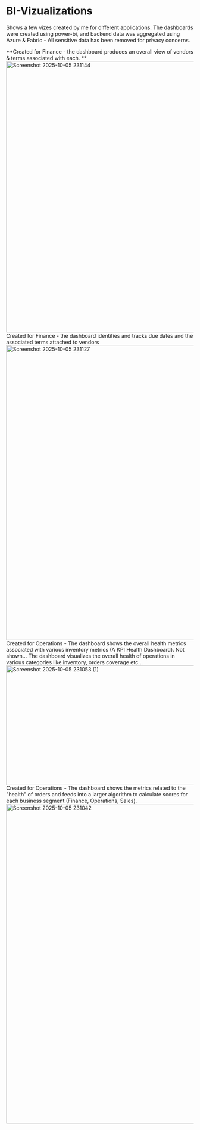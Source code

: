 # BI-Vizualizations
Shows a few vizes created by me for different applications. The dashboards were created using power-bi, and backend data was aggregated using Azure & Fabric  - All sensitive data has been removed for privacy concerns.

**Created for Finance - the dashboard produces an overall view of vendors & terms associated with each. **
<img width="1556" height="729" alt="Screenshot 2025-10-05 231144" src="https://github.com/user-attachments/assets/6f6c741c-e0e8-4aef-8c95-75e48236a898" />
Created for Finance - the dashboard identifies and tracks due dates and the associated terms attached to vendors
<img width="1513" height="792" alt="Screenshot 2025-10-05 231127" src="https://github.com/user-attachments/assets/2d31f291-5469-4496-addd-8c7648b9a8e3" />
Created for Operations - The dashboard shows the overall health metrics associated with various inventory metrics (A KPI Health Dashboard). Not shown... The dashboard visualizes the overall health of operations in various categories like inventory, orders coverage etc...
<img width="1545" height="321" alt="Screenshot 2025-10-05 231053 (1)" src="https://github.com/user-attachments/assets/1a88e51e-5d26-4bb2-a0fc-c918e1301ae5" />
Created for Operations - The dashboard shows the metrics related to the "health" of orders and feeds into a larger algorithm to calculate scores for each business segment (Finance, Operations, Sales).
<img width="1508" height="859" alt="Screenshot 2025-10-05 231042" src="https://github.com/user-attachments/assets/886cd287-b30d-408b-b49c-b178e3a1c617" />
